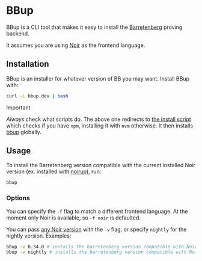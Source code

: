 # BBup

BBup is a CLI tool that makes it easy to install the [Barretenberg](https://github.com/AztecProtocol/aztec-packages/blob/master/barretenberg/README.md) proving backend.

It assumes you are using [Noir](https://noir-lang.org) as the frontend language.

## Installation

BBup is an installer for whatever version of BB you may want. Install BBup with:

```bash
curl -L bbup.dev | bash
```

> [!IMPORTANT]
> *Always* check what scripts do. The above one redirects to [the install script](https://github.com/AztecProtocol/aztec-packages/blob/master/barretenberg/bbup/install) which checks if you have `npm`, installing it with `nvm` otherwise. It then installs [bbup](https://github.com/AztecProtocol/aztec-packages/blob/master/barretenberg/bbup/bbup.ts) globally.

## Usage

To install the Barretenberg version compatible with the current installed Noir version (ex. installed with [noirup](https://github.com/noir-lang/noirup)), run:

```bash
bbup
```

### Options

You can specify the `-f` flag to match a different frontend language. At the moment only Noir is available, so `-f noir` is defaulted.

You can pass [any Noir version](https://github.com/noir-lang/noir/tags) with the `-v` flag, or specify `nightly` for the nightly version. Examples:

```bash
bbup -v 0.34.0 # installs the barretenberg version compatible with Noir 0.34.0 release
bbup -v nightly # installs the barretenberg version compatible with Noir nightly release
```
